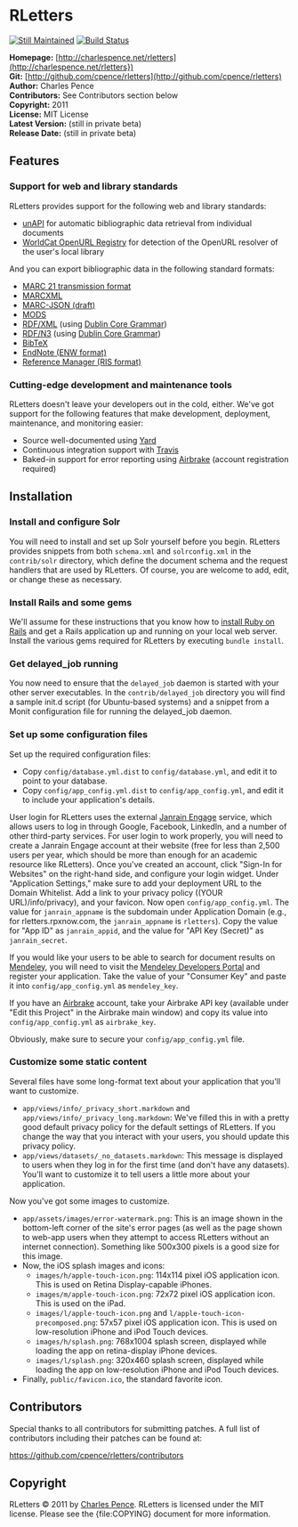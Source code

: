 # RLetters #

[![Still Maintained][sm_img]][sm] [![Build Status][travis_img]][travis]

[sm]: http://stillmaintained.com/cpence/rletters
[sm_img]: http://stillmaintained.com/cpence/rletters.png
[travis]: http://travis-ci.org/cpence/rletters
[travis_img]: http://travis-ci.org/cpence/rletters.png

**Homepage:** [http://charlespence.net/rletters](http://charlespence.net/rletters})  
**Git:** [http://github.com/cpence/rletters](http://github.com/cpence/rletters)  
**Author:** Charles Pence  
**Contributors:** See Contributors section below  
**Copyright:** 2011  
**License:** MIT License  
**Latest Version:** (still in private beta)  
**Release Date:** (still in private beta)  


## Features ##

### Support for web and library standards ###

RLetters provides support for the following web and library standards:

-   [unAPI](http://unapi.info) for automatic bibliographic data retrieval from individual documents
-   [WorldCat OpenURL Registry](http://www.oclc.org/developer/services/worldcat-registry) for detection of the OpenURL resolver of the user's local library

And you can export bibliographic data in the following standard formats:

-   [MARC 21 transmission format](http://www.loc.gov/marc/)
-   [MARCXML](http://www.loc.gov/standards/marcxml/)
-   [MARC-JSON (draft)](http://www.oclc.org/developer/content/marc-json-draft-2010-03-11)
-   [MODS](http://www.loc.gov/standards/mods/)
-   [RDF/XML](http://www.w3.org/TR/rdf-syntax-grammar/) (using [Dublin Core Grammar](http://dublincore.org/documents/dc-citation-guidelines/))
-   [RDF/N3](http://www.w3.org/DesignIssues/Notation3.html) (using [Dublin Core Grammar](http://dublincore.org/documents/dc-citation-guidelines/))
-   [BibTeX](http://www.ctan.org/pkg/bibtex)
-   [EndNote (ENW format)](http://www.endnote.com/)
-   [Reference Manager (RIS format)](http://www.refman.com/support/risformat_intro.asp)

### Cutting-edge development and maintenance tools ###

RLetters doesn't leave your developers out in the cold, either.  We've got support for the following features that make development, deployment, maintenance, and monitoring easier:

-   Source well-documented using [Yard](http://yardoc.org)
-   Continuous integration support with [Travis](http://travis-ci.org/)
-   Baked-in support for error reporting using [Airbrake](http://airbrake.io/) (account registration required)


## Installation ##

### Install and configure Solr ###

You will need to install and set up Solr yourself before you begin.  RLetters provides snippets from both `schema.xml` and `solrconfig.xml` in the `contrib/solr` directory, which define the document schema and the request handlers that are used by RLetters.  Of course, you are welcome to add, edit, or change these as necessary.

### Install Rails and some gems ###

We'll assume for these instructions that you know how to [install Ruby on Rails](http://guides.rubyonrails.org/getting_started.html) and get a Rails application up and running on your local web server.  Install the various gems required for RLetters by executing `bundle install`.

### Get delayed_job running ###

You now need to ensure that the `delayed_job` daemon is started with your other server executables.  In the `contrib/delayed_job` directory you will find a sample init.d script (for Ubuntu-based systems) and a snippet from a Monit configuration file for running the delayed_job daemon.

### Set up some configuration files ###

Set up the required configuration files:

-   Copy `config/database.yml.dist` to `config/database.yml`, and edit it to point to your database.
-   Copy `config/app_config.yml.dist` to `config/app_config.yml`, and edit it to include your application's details.

User login for RLetters uses the external [Janrain Engage](http://www.janrain.com/products/engage) service, which allows users to log in through Google, Facebook, LinkedIn, and a number of other third-party services.  For user login to work properly, you will need to create a Janrain Engage account at their website (free for less than 2,500 users per year, which should be more than enough for an academic resource like RLetters).  Once you've created an account, click "Sign-In for Websites" on the right-hand side, and configure your login widget.  Under "Application Settings," make sure to add your deployment URL to the Domain Whitelist.  Add a link to your privacy policy ((YOUR URL)/info/privacy), and your favicon.  Now open `config/app_config.yml`.  The value for `janrain_appname` is the subdomain under Application Domain (e.g., for rletters.rpxnow.com, the `janrain_appname` is `rletters`).  Copy the value for "App ID" as `janrain_appid`, and the value for "API Key (Secret)" as `janrain_secret`.

If you would like your users to be able to search for document results on [Mendeley](http://www.mendeley.com), you will need to visit the [Mendeley Developers Portal](http://dev.mendeley.com) and register your application.  Take the value of your "Consumer Key" and paste it into `config/app_config.yml` as `mendeley_key`.

If you have an [Airbrake](http://airbrake.io/) account, take your Airbrake API key (available under "Edit this Project" in the Airbrake main window) and copy its value into `config/app_config.yml` as `airbrake_key`.

Obviously, make sure to secure your `config/app_config.yml` file.

### Customize some static content ###

Several files have some long-format text about your application that you'll want to customize.

-   `app/views/info/_privacy_short.markdown` and `app/views/info/_privacy_long.markdown`:  We've filled this in with a pretty good default privacy policy for the default settings of RLetters.  If you change the way that you interact with your users, you should update this privacy policy.
-   `app/views/datasets/_no_datasets.markdown`: This message is displayed to users when they log in for the first time (and don't have any datasets).  You'll want to customize it to tell users a little more about your application.

Now you've got some images to customize.

-   `app/assets/images/error-watermark.png`: This is an image shown in the bottom-left corner of the site's error pages (as well as the page shown to web-app users when they attempt to access RLetters without an internet connection).  Something like 500x300 pixels is a good size for this image.
-   Now, the iOS splash images and icons:
    -   `images/h/apple-touch-icon.png`: 114x114 pixel iOS application icon.  This is used on Retina Display-capable iPhones.
    -   `images/m/apple-touch-icon.png`: 72x72 pixel iOS application icon.  This is used on the iPad.
    -   `images/l/apple-touch-icon.png` and `l/apple-touch-icon-precomposed.png`: 57x57 pixel iOS application icon.  This is used on low-resolution iPhone and iPod Touch devices.
    -   `images/h/splash.png`: 768x1004 splash screen, displayed while loading the app on retina-display iPhone devices.
    -   `images/l/splash.png`: 320x460 splash screen, displayed while loading the app on low-resolution iPhone and iPod Touch devices.
-   Finally, `public/favicon.ico`, the standard favorite icon.

## Contributors ##

Special thanks to all contributors for submitting patches. A full list of
contributors including their patches can be found at: 

https://github.com/cpence/rletters/contributors

## Copyright ##

RLetters &copy; 2011 by [Charles Pence](mailto:charles@charlespence.net). RLetters is licensed under the MIT license. Please see the {file:COPYING} document for more information.


